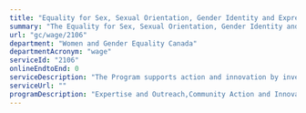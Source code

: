 ```yaml
---
title: "Equality for Sex, Sexual Orientation, Gender Identity and Expression Program"
summary: "The Equality for Sex, Sexual Orientation, Gender Identity and Expression Program service from Women and Gender Equality Canada is not available end-to-end online, according to the GC Service Inventory."
url: "gc/wage/2106"
department: "Women and Gender Equality Canada"
departmentAcronym: "wage"
serviceId: "2106"
onlineEndtoEnd: 0
serviceDescription: "The Program supports action and innovation by investing in initiatives and organizations that work to bring about gender equality, including social, political and economic equality in relation to sex, sexual orientation, gender identity and expression. The Program responds to identified gaps and ongoing and emerging issues in advancing equality with respect to sex, sexual orientation, gender identity and expression in Canada."
serviceUrl: ""
programDescription: "Expertise and Outreach,Community Action and Innovation"
---
```


